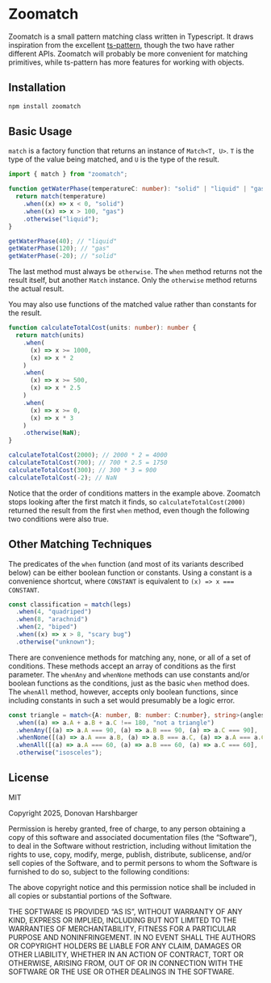 # Zoomatch

Zoomatch is a small pattern matching class written in Typescript. It draws inspiration from the excellent [ts-pattern](https://github.com/gvergnaud/ts-pattern), though the two have rather different APIs. Zoomatch will probably be more convenient for matching primitives, while ts-pattern has more features for working with objects.

## Installation

```bash
npm install zoomatch
```

## Basic Usage

`match` is a factory function that returns an instance of `Match<T, U>`. `T` is the type of the value being matched, and `U` is the type of the result.

```ts
import { match } from "zoomatch";

function getWaterPhase(temperatureC: number): "solid" | "liquid" | "gas" {
  return match(temperature)
    .when((x) => x < 0, "solid")
    .when((x) => x > 100, "gas")
    .otherwise("liquid");
}

getWaterPhase(40); // "liquid"
getWaterPhase(120); // "gas"
getWaterPhase(-20); // "solid"
```

The last method must always be `otherwise`. The `when` method returns not the result itself, but another `Match` instance. Only the `otherwise` method returns the actual result.

You may also use functions of the matched value rather than constants for the result.

```ts
function calculateTotalCost(units: number): number {
  return match(units)
    .when(
      (x) => x >= 1000,
      (x) => x * 2
    )
    .when(
      (x) => x >= 500,
      (x) => x * 2.5
    )
    .when(
      (x) => x >= 0,
      (x) => x * 3
    )
    .otherwise(NaN);
}

calculateTotalCost(2000); // 2000 * 2 = 4000
calculateTotalCost(700); // 700 * 2.5 = 1750
calculateTotalCost(300); // 300 * 3 = 900
calculateTotalCost(-2); // NaN
```

Notice that the order of conditions matters in the example above. Zoomatch stops looking after the first match
it finds, so `calculateTotalCost(2000)` returned the result from the first `when` method, even though the following two
conditions were also true.

## Other Matching Techniques

The predicates of the `when` function (and most of its variants described below) can be either boolean function or constants. Using a constant is a convenience shortcut, where `CONSTANT` is equivalent to `(x) => x === CONSTANT`.

```ts
const classification = match(legs)
  .when(4, "quadriped")
  .when(8, "arachnid")
  .when(2, "biped")
  .when((x) => x > 8, "scary bug")
  .otherwise("unknown");
```

There are convenience methods for matching any, none, or all of a set of conditions. These methods accept an array
of conditions as the first parameter. The `whenAny` and `whenNone` methods can use constants and/or boolean functions as the conditions, just as the basic `when` method does. The `whenAll` method, however, accepts only boolean functions, since including constants in such a set would presumably be a logic error.

```ts
const triangle = match<{A: number, B: number: C:number}, string>(angles)
  .when((a) => a.A + a.B + a.C !== 180, "not a triangle")
  .whenAny([(a) => a.A === 90, (a) => a.B === 90, (a) => a.C === 90], 'right')
  .whenNone([(a) => a.A === a.B, (a) => a.B === a.C, (a) => a.A === a.C], 'scalene')
  .whenAll([(a) => a.A === 60, (a) => a.B === 60, (a) => a.C === 60], 'equilateral')
  .otherwise("isosceles");
```

## License

MIT

Copyright 2025, Donovan Harshbarger

Permission is hereby granted, free of charge, to any person obtaining a copy of this software and associated documentation files (the “Software”), to deal in the Software without restriction, including without limitation the rights to use, copy, modify, merge, publish, distribute, sublicense, and/or sell copies of the Software, and to permit persons to whom the Software is furnished to do so, subject to the following conditions:

The above copyright notice and this permission notice shall be included in all copies or substantial portions of the Software.

THE SOFTWARE IS PROVIDED “AS IS”, WITHOUT WARRANTY OF ANY KIND, EXPRESS OR IMPLIED, INCLUDING BUT NOT LIMITED TO THE WARRANTIES OF MERCHANTABILITY, FITNESS FOR A PARTICULAR PURPOSE AND NONINFRINGEMENT. IN NO EVENT SHALL THE AUTHORS OR COPYRIGHT HOLDERS BE LIABLE FOR ANY CLAIM, DAMAGES OR OTHER LIABILITY, WHETHER IN AN ACTION OF CONTRACT, TORT OR OTHERWISE, ARISING FROM, OUT OF OR IN CONNECTION WITH THE SOFTWARE OR THE USE OR OTHER DEALINGS IN THE SOFTWARE.
